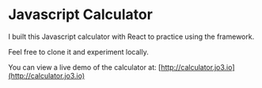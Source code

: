 # Javascript Calculator

I built this Javascript calculator with React to practice using the framework.

Feel free to clone it and experiment locally.

You can view a live demo of the calculator at:
[http://calculator.jo3.io](http://calculator.jo3.io)
